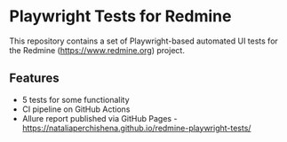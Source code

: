 # Playwright Tests for Redmine

This repository contains a set of Playwright-based automated UI tests for the Redmine (https://www.redmine.org) project.

## Features

- 5 tests for some functionality
- CI pipeline on GitHub Actions
- Allure report published via GitHub Pages - https://nataliaperchishena.github.io/redmine-playwright-tests/ 
